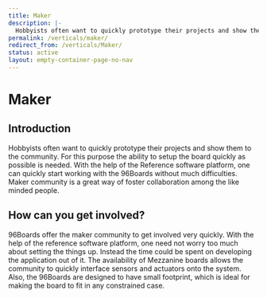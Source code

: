```yaml
---
title: Maker
description: |-
  Hobbyists often want to quickly prototype their projects and show them to the community. For this purpose the ability to setup the board quickly as possible is needed.
permalink: /verticals/maker/
redirect_from: /verticals/Maker/
status: active
layout: empty-container-page-no-nav
---
```


# Maker

## Introduction

Hobbyists often want to quickly prototype their projects and show them to the community. For this
purpose the ability to setup the board quickly as possible is needed. With the help of the
Reference software platform, one can quickly start working with the 96Boards without much
difficulties. Maker community is a great way of foster collaboration among the like minded people.


## How can you get involved?

96Boards offer the maker community to get involved very quickly. With the help of the reference
software platform, one need not worry too much about setting the things up. Instead the time could
be spent on developing the application out of it. The availability of Mezzanine boards allows the
community to quickly interface sensors and actuators onto the system. Also, the 96Boards are
designed to have small footprint, which is ideal for making the board to fit in any constrained
case.
